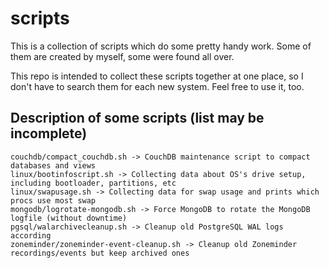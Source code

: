 # scripts
This is a collection of scripts which do some pretty handy work. 
Some of them are created by myself, some were found all over. 

This repo is intended to collect these scripts together at one place, so I don't have to search them for each new system. 
Feel free to use it, too. 

Description of some scripts (list may be incomplete)
--

```
couchdb/compact_couchdb.sh -> CouchDB maintenance script to compact databases and views
linux/bootinfoscript.sh -> Collecting data about OS's drive setup, including bootloader, partitions, etc
linux/swapusage.sh -> Collecting data for swap usage and prints which procs use most swap
mongodb/logrotate-mongodb.sh -> Force MongoDB to rotate the MongoDB logfile (without downtime)
pgsql/walarchivecleanup.sh -> Cleanup old PostgreSQL WAL logs according
zoneminder/zoneminder-event-cleanup.sh -> Cleanup old Zoneminder recordings/events but keep archived ones
```
